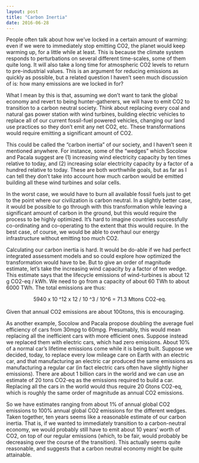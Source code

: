 ```yaml
---
layout: post
title: "Carbon Inertia"
date: 2016-06-28
---
```


<p>People often talk about how we’ve locked in a certain amount of warming: even if we were to immediately stop emitting CO2, the planet would keep warming up, for a little while at least. This is because the climate system responds to perturbations on several different time-scales, some of them quite long. It will also take a long time for atmospheric CO2 levels to return to pre-industrial values. This is an argument for reducing emissions as quickly as possible, but a related question I haven’t seen much discussion of is: how many emissions are we locked in for?</p>


<p>What I mean by this is that, assuming we don’t want to tank the global economy and revert to being hunter-gatherers, we will have to emit CO2 to transition to a carbon neutral society. Think about replacing every coal and natural gas power station with wind turbines, building electric vehicles to replace all of our current fossil-fuel powered vehicles, changing our land use practices so they don’t emit any net CO2, etc.  These transformations would require emitting a significant amount of CO2.</p>

<p>This could be called the “carbon inertia” of our society, and I haven’t seen it mentioned anywhere. For instance, some of the “wedges” which Socolow and Pacala suggest are (1) increasing wind electricity capacity by ten times relative to today, and (2) increasing solar electricity capacity by a factor of a hundred relative to today. These are both worthwhile goals, but as far as I can tell they don’t take into account how much carbon would be emitted building all these wind turbines and solar cells.</p>

<p>In the worst case, we would have to burn all available fossil fuels just to get to the point where our civilization is carbon neutral. In a slightly better case, it would be possible to go through with this transformation while leaving a significant amount of carbon in the ground, but this would require the process to be highly optimized. It’s hard to imagine countries successfully co-ordinating and co-operating to the extent that this would require. In the best case, of course, we would be able to overhaul our energy infrastructure without emitting too much CO2.</p>

<p>Calculating our carbon inertia is hard. It would be do-able if we had perfect integrated assessment models and so could explore how optimized the transformation would have to be. But to give an order of magnitude estimate, let’s take the increasing wind capacity by a factor of ten wedge. This estimate says that the lifecycle emissions of wind-turbines is about 12 g CO2-eq / kWh. We need to go from a capacity of about 60 TWh to about 6000 TWh. The total emissions are thus:<br>
<center>5940 x 10 ^12 x 12 / 10 ^3 / 10^6 = 71.3 Mtons CO2-eq.</center><br>
Given that annual CO2 emissions are about 10Gtons, this is encouraging.</p>

<p>As another example, Socolow and Pacala propose doubling the average fuel efficiency of cars from 30mpg to 60mpg. Presumably, this would mean replacing all the inefficient cars with more efficient ones. Suppose instead we replaced them with electric cars, which had zero emissions. About 10% of a normal car’s lifetime emissions come while it is being built. Suppose we decided, today, to replace every low mileage care on Earth with an electric car, and that manufacturing an electric car produced the same emissions as manufacturing a regular car (in fact electric cars often have slightly higher emissions). There are about 1 billion cars in the world and we can use an estimate of 20 tons CO2-eq as the emissions required to build a car. Replacing all the cars in the world would thus require 20 Gtons CO2-eq, which is roughly the same order of magnitude as annual CO2 emissions.</p>

<p>So we have estimates ranging from about 1% of annual global CO2 emissions to 100% annual global CO2 emissions for the different wedges. Taken together, ten years seems like a reasonable estimate of our carbon inertia. That is, if we wanted to immediately transition to a carbon-neutral economy, we would probably still have to emit about 10 years’ worth of CO2, on top of our regular emissions (which, to be fair, would probably be decreasing over the course of the transition). This actually seems quite reasonable, and suggests that a carbon neutral economy might be quite attainable.</p>
